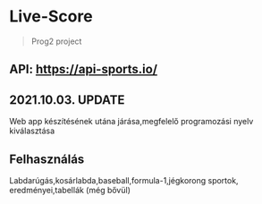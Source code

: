 # Live-Score
>Prog2 project

API: https://api-sports.io/
---

2021.10.03. UPDATE
---
Web app készítésének utána járása,megfelelő programozási nyelv kiválasztása

Felhasználás
---

Labdarúgás,kosárlabda,baseball,formula-1,jégkorong sportok, eredményei,tabellák (még bővül)
